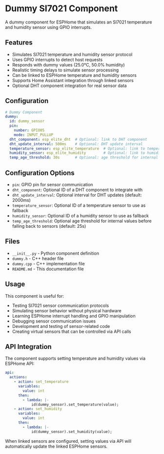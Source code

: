 # Dummy SI7021 Component

A dummy component for ESPHome that simulates an SI7021 temperature and humidity sensor using GPIO interrupts.

## Features

- Simulates SI7021 temperature and humidity sensor protocol
- Uses GPIO interrupts to detect host requests
- Responds with dummy values (25.0°C, 50.0% humidity)
- Realistic timing delays to simulate sensor processing
- Can be linked to ESPHome temperature and humidity sensors
- Supports Home Assistant integration through linked sensors
- Optional DHT component integration for real sensor data

## Configuration

```yaml
# Dummy Component
dummy:
  id: dummy_sensor
  pin: 
    number: GPIO05
    mode: INPUT_PULLUP
  dht_component: esp_elite_dht  # Optional: link to DHT component
  dht_update_interval: 500ms    # Optional: DHT update interval
  temperature_sensor: esp_elite_temperature  # Optional: link to temperature sensor
  humidity_sensor: esp_elite_humidity        # Optional: link to humidity sensor
  temp_age_threshold: 30s       # Optional: age threshold for internal values (default: 25s)
```

## Configuration Options

- `pin`: GPIO pin for sensor communication
- `dht_component`: Optional ID of a DHT component to integrate with
- `dht_update_interval`: Optional interval for DHT updates (default: 2000ms)
- `temperature_sensor`: Optional ID of a temperature sensor to use as fallback
- `humidity_sensor`: Optional ID of a humidity sensor to use as fallback
- `temp_age_threshold`: Optional age threshold for internal values before falling back to sensors (default: 25s)

## Files

- `__init__.py` - Python component definition
- `dummy.h` - C++ header file
- `dummy.cpp` - C++ implementation file
- `README.md` - This documentation file

## Usage

This component is useful for:
- Testing SI7021 sensor communication protocols
- Simulating sensor behavior without physical hardware
- Learning ESPHome interrupt handling and GPIO manipulation
- Debugging sensor communication issues
- Development and testing of sensor-related code
- Creating virtual sensors that can be controlled via API calls

## API Integration

The component supports setting temperature and humidity values via ESPHome API:

```yaml
api:
  actions:
    - action: set_temperature
      variables:
        value: int
      then:
        - lambda: |-
            id(dummy_sensor).set_temperature(value);
    - action: set_humidity
      variables:
        value: int
      then:
        - lambda: |-
            id(dummy_sensor).set_humidity(value);
```

When linked sensors are configured, setting values via API will automatically update the linked ESPHome sensors.
